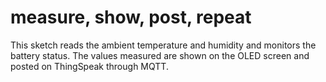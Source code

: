# measure, show, post, repeat #

This sketch reads the ambient temperature and humidity and monitors the battery status.
The values measured are shown on the OLED screen and posted on ThingSpeak through MQTT.
